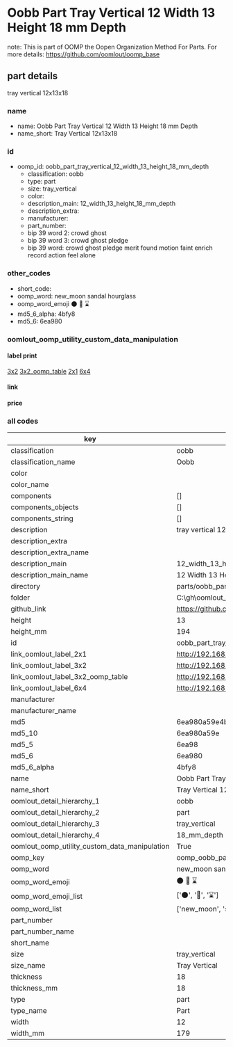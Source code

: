 # Oobb Part Tray Vertical 12 Width 13 Height 18 mm Depth  

note: This is part of OOMP the Oopen Organization Method For Parts. For more details: https://github.com/oomlout/oomp_base

##  part details
  



tray vertical 12x13x18



### name
* name: Oobb Part Tray Vertical 12 Width 13 Height 18 mm Depth
* name_short: Tray Vertical 12x13x18 
### id
* oomp_id: oobb_part_tray_vertical_12_width_13_height_18_mm_depth
  * classification: oobb
  * type: part
  * size: tray_vertical
  * color: 
  * description_main: 12_width_13_height_18_mm_depth
  * description_extra: 
  * manufacturer: 
  * part_number: 
  * bip 39 word 2: crowd ghost
  * bip 39 word 3: crowd ghost pledge
  * bip 39 word: crowd ghost pledge merit found motion faint enrich record action feel alone

### other_codes
* short_code: 
* oomp_word: new_moon sandal hourglass
* oomp_word_emoji :new_moon: :sandal: :hourglass:
* md5_6_alpha: 4bfy8
* md5_6: 6ea980






### oomlout_oomp_utility_custom_data_manipulation
#### label print
[3x2](http://192.168.1.245:1112/?label=oomp%204bfy8)
[3x2_oomp_table](http://192.168.1.108:1112/?label=oomp%204bfy8)
[2x1](http://192.168.1.242:1112/?label=oomp%204bfy8)
[6x4](http://192.168.1.55:1112/?label=oomp%204bfy8)    

#### link

                              

#### price







### all codes 
| key | value |  
| --- | --- |  
| classification | oobb |  
| classification_name | Oobb |  
| color |  |  
| color_name |  |  
| components | [] |  
| components_objects | [] |  
| components_string | [] |  
| description | tray vertical 12x13x18 |  
| description_extra |  |  
| description_extra_name |  |  
| description_main | 12_width_13_height_18_mm_depth |  
| description_main_name | 12 Width 13 Height 18 mm Depth |  
| directory | parts/oobb_part_tray_vertical_12_width_13_height_18_mm_depth |  
| folder | C:\gh\oomlout_oobb_version_4_generated_parts\parts\oobb_part_tray_vertical_12_width_13_height_18_mm_depth |  
| github_link | https://github.com/oomlout/oomlout_oomp_part_src/tree/main/parts/oobb_part_tray_vertical_12_width_13_height_18_mm_depth |  
| height | 13 |  
| height_mm | 194 |  
| id | oobb_part_tray_vertical_12_width_13_height_18_mm_depth |  
| link_oomlout_label_2x1 | http://192.168.1.242:1112/?label=oomp%204bfy8 |  
| link_oomlout_label_3x2 | http://192.168.1.245:1112/?label=oomp%204bfy8 |  
| link_oomlout_label_3x2_oomp_table | http://192.168.1.108:1112/?label=oomp%204bfy8 |  
| link_oomlout_label_6x4 | http://192.168.1.55:1112/?label=oomp%204bfy8 |  
| manufacturer |  |  
| manufacturer_name |  |  
| md5 | 6ea980a59e4b0a3e412e18b94d1861a2 |  
| md5_10 | 6ea980a59e |  
| md5_5 | 6ea98 |  
| md5_6 | 6ea980 |  
| md5_6_alpha | 4bfy8 |  
| name | Oobb Part Tray Vertical 12 Width 13 Height 18 mm Depth |  
| name_short | Tray Vertical 12x13x18  |  
| oomlout_detail_hierarchy_1 | oobb |  
| oomlout_detail_hierarchy_2 | part |  
| oomlout_detail_hierarchy_3 | tray_vertical |  
| oomlout_detail_hierarchy_4 | 18_mm_depth |  
| oomlout_oomp_utility_custom_data_manipulation | True |  
| oomp_key | oomp_oobb_part_tray_vertical_12_width_13_height_18_mm_depth |  
| oomp_word | new_moon sandal hourglass |  
| oomp_word_emoji | :new_moon: :sandal: :hourglass: |  
| oomp_word_emoji_list | [':new_moon:', ':sandal:', ':hourglass:'] |  
| oomp_word_list | ['new_moon', 'sandal', 'hourglass'] |  
| part_number |  |  
| part_number_name |  |  
| short_name |  |  
| size | tray_vertical |  
| size_name | Tray Vertical |  
| thickness | 18 |  
| thickness_mm | 18 |  
| type | part |  
| type_name | Part |  
| width | 12 |  
| width_mm | 179 |  

